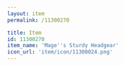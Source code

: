 ```yaml
---
layout: item
permalink: /11300270

title: Item
id: 11300270
item_name: 'Mage''s Sturdy Headgear'
icon_url: 'item/icon/11300024.png'
---
```

